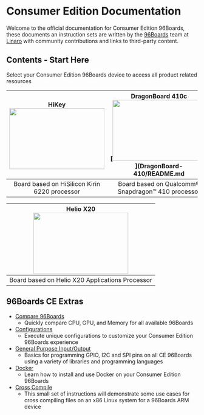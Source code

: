 # Consumer Edition Documentation

Welcome to the official documentation for Consumer Edition 96Boards, these documents an instruction sets are written by the [96Boards](https://www.96boards.org) team at [Linaro](http://www.linaro.org) with community contributions and links to third-party content.



## Contents - Start Here

Select your Consumer Edition 96Boards device to access all product related resources

| **HiKey** <br>[<img src="http://i.imgur.com/uKfxuu5.jpg" data-canonical-src="http://i.imgur.com/uKfxuu5.jpg" width="250" height="160" />](HiKey/README.md)<br> | **DragonBoard 410c** <br>[<img src="http://i.imgur.com/4a5GXRd.png" data-canonical-src="http://i.imgur.com/4a5GXRd.png" width="250" height="160" />](DragonBoard-410/README.md | **BubbleGum-96**<br>[<img src="http://i.imgur.com/u08Wb6U.png" data-canonical-src="http://i.imgur.com/u08Wb6U.png" width="250" height="160" />](Bubblegum-96/README.md) |
|:---:|:---:|:---:|
| Board based on HiSilicon Kirin 6220 processor | Board based on Qualcomm® Snapdragon™ 410 processor | Board based on Actions Semi S900 Processor |

| **Helio X20**<br>[<img src="http://i.imgur.com/ndacN8g.png" data-canonical-src="http://i.imgur.com/ndacN8g.png" width="250" height="160" />](HelioX20/README.md) |
|:---:|
| Board based on Helio X20 Applications Processor |




## 96Boards CE Extras

- [Compare 96Boards](CE-Extras/Compare96BoardsCE.md)
   - Quickly compare CPU, GPU, and Memory for all available 96Boards
- [Configurations](CE-Extras/Configuration/README.md)
   - Execute unique configurations to customize your Consumer Edition 96Boards experience
- [General Purpose Input/Output](CE-Extras/GPIO/README.md)
   - Basics for programming GPIO, I2C and SPI pins on all CE 96Boards using a variety of libraries and programming languages
- [Docker](CE-Extras/DockerCE.md)
   - Learn how to install and use Docker on your Consumer Edition 96Boards
- [Cross Compile](../Extras/CrossCompile/README.md)
   - This small set of instructions will demonstrate some use cases for cross compiling files on an x86 Linux system for a 96Boards ARM device
